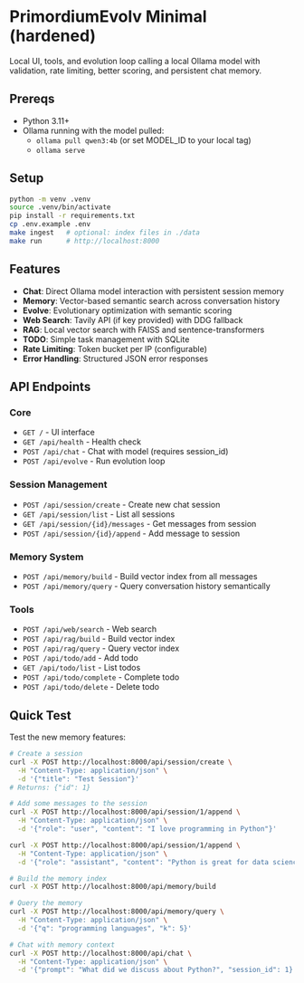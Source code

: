 # PrimordiumEvolv Minimal (hardened)
Local UI, tools, and evolution loop calling a local Ollama model with validation, rate limiting, better scoring, and persistent chat memory.

## Prereqs
- Python 3.11+
- Ollama running with the model pulled:
  - `ollama pull qwen3:4b` (or set MODEL_ID to your local tag)
  - `ollama serve`

## Setup
```bash
python -m venv .venv
source .venv/bin/activate
pip install -r requirements.txt
cp .env.example .env
make ingest   # optional: index files in ./data
make run      # http://localhost:8000
```

## Features
- **Chat**: Direct Ollama model interaction with persistent session memory
- **Memory**: Vector-based semantic search across conversation history
- **Evolve**: Evolutionary optimization with semantic scoring
- **Web Search**: Tavily API (if key provided) with DDG fallback
- **RAG**: Local vector search with FAISS and sentence-transformers
- **TODO**: Simple task management with SQLite
- **Rate Limiting**: Token bucket per IP (configurable)
- **Error Handling**: Structured JSON error responses

## API Endpoints

### Core
- `GET /` - UI interface
- `GET /api/health` - Health check
- `POST /api/chat` - Chat with model (requires session_id)
- `POST /api/evolve` - Run evolution loop

### Session Management
- `POST /api/session/create` - Create new chat session
- `GET /api/session/list` - List all sessions
- `GET /api/session/{id}/messages` - Get messages from session
- `POST /api/session/{id}/append` - Add message to session

### Memory System
- `POST /api/memory/build` - Build vector index from all messages
- `POST /api/memory/query` - Query conversation history semantically

### Tools
- `POST /api/web/search` - Web search
- `POST /api/rag/build` - Build vector index
- `POST /api/rag/query` - Query vector index
- `POST /api/todo/add` - Add todo
- `GET /api/todo/list` - List todos
- `POST /api/todo/complete` - Complete todo
- `POST /api/todo/delete` - Delete todo

## Quick Test

Test the new memory features:

```bash
# Create a session
curl -X POST http://localhost:8000/api/session/create \
  -H "Content-Type: application/json" \
  -d '{"title": "Test Session"}'
# Returns: {"id": 1}

# Add some messages to the session
curl -X POST http://localhost:8000/api/session/1/append \
  -H "Content-Type: application/json" \
  -d '{"role": "user", "content": "I love programming in Python"}'

curl -X POST http://localhost:8000/api/session/1/append \
  -H "Content-Type: application/json" \
  -d '{"role": "assistant", "content": "Python is great for data science and web development!"}'

# Build the memory index
curl -X POST http://localhost:8000/api/memory/build

# Query the memory
curl -X POST http://localhost:8000/api/memory/query \
  -H "Content-Type: application/json" \
  -d '{"q": "programming languages", "k": 5}'

# Chat with memory context
curl -X POST http://localhost:8000/api/chat \
  -H "Content-Type: application/json" \
  -d '{"prompt": "What did we discuss about Python?", "session_id": 1}'
```